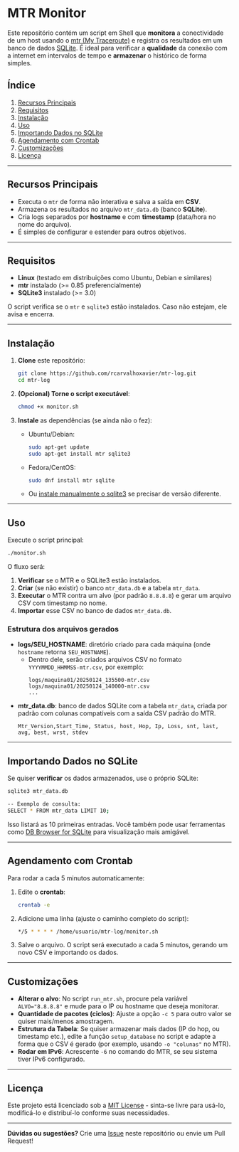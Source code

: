 # MTR Monitor

Este repositório contém um script em Shell que **monitora** a conectividade de um host usando o [mtr (My Traceroute)](https://github.com/traviscross/mtr) e registra os resultados em um banco de dados [SQLite](https://www.sqlite.org/index.html). É ideal para verificar a **qualidade** da conexão com a internet em intervalos de tempo e **armazenar** o histórico de forma simples.

## Índice

1. [Recursos Principais](#recursos-principais)
2. [Requisitos](#requisitos)
3. [Instalação](#instalação)
4. [Uso](#uso)
5. [Importando Dados no SQLite](#importando-dados-no-sqlite)
6. [Agendamento com Crontab](#agendamento-com-crontab)
7. [Customizações](#customizações)
8. [Licença](#licença)

---

## Recursos Principais

- Executa o `mtr` de forma não interativa e salva a saída em **CSV**.
- Armazena os resultados no arquivo `mtr_data.db` (banco **SQLite**).
- Cria logs separados por **hostname** e com **timestamp** (data/hora no nome do arquivo).
- É simples de configurar e estender para outros objetivos.

---

## Requisitos

- **Linux** (testado em distribuições como Ubuntu, Debian e similares)
- **mtr** instalado (>= 0.85 preferencialmente)
- **SQLite3** instalado (>= 3.0)

O script verifica se o `mtr` e `sqlite3` estão instalados. Caso não estejam, ele avisa e encerra.

---

## Instalação

1. **Clone** este repositório:
   ```bash
   git clone https://github.com/rcarvalhoxavier/mtr-log.git
   cd mtr-log
   ```

2. **(Opcional) Torne o script executável**:
   ```bash
   chmod +x monitor.sh
   ```

3. **Instale** as dependências (se ainda não o fez):
   - Ubuntu/Debian:
     ```bash
     sudo apt-get update
     sudo apt-get install mtr sqlite3
     ```
   - Fedora/CentOS:
     ```bash
     sudo dnf install mtr sqlite
     ```
   - Ou [instale manualmente o sqlite3](https://www.sqlite.org/download.html) se precisar de versão diferente.

---

## Uso

Execute o script principal:

```bash
./monitor.sh
```

O fluxo será:
1. **Verificar** se o MTR e o SQLite3 estão instalados.
2. **Criar** (se não existir) o banco `mtr_data.db` e a tabela `mtr_data`.
3. **Executar** o MTR contra um alvo (por padrão `8.8.8.8`) e gerar um arquivo CSV com timestamp no nome.
4. **Importar** esse CSV no banco de dados `mtr_data.db`.

### Estrutura dos arquivos gerados

- **logs/SEU_HOSTNAME**: diretório criado para cada máquina (onde `hostname` retorna `SEU_HOSTNAME`).
  - Dentro dele, serão criados arquivos CSV no formato `YYYYMMDD_HHMMSS-mtr.csv`, por exemplo:
    ```
    logs/maquina01/20250124_135500-mtr.csv
    logs/maquina01/20250124_140000-mtr.csv
    ...
    ```
- **mtr_data.db**: banco de dados SQLite com a tabela `mtr_data`, criada por padrão com colunas compatíveis com a saída CSV padrão do MTR.
  ```
  Mtr_Version,Start_Time, Status, host, Hop, Ip, Loss, snt, last, avg, best, wrst, stdev
  ```

---

## Importando Dados no SQLite

Se quiser **verificar** os dados armazenados, use o próprio SQLite:

```bash
sqlite3 mtr_data.db

-- Exemplo de consulta:
SELECT * FROM mtr_data LIMIT 10;
```

Isso listará as 10 primeiras entradas. Você também pode usar ferramentas como [DB Browser for SQLite](https://sqlitebrowser.org/) para visualização mais amigável.

---

## Agendamento com Crontab

Para rodar a cada 5 minutos automaticamente:

1. Edite o **crontab**:
   ```bash
   crontab -e
   ```
2. Adicione uma linha (ajuste o caminho completo do script):
   ```bash
   */5 * * * * /home/usuario/mtr-log/monitor.sh
   ```
3. Salve o arquivo. O script será executado a cada 5 minutos, gerando um novo CSV e importando os dados.

---

## Customizações

- **Alterar o alvo**: No script `run_mtr.sh`, procure pela variável `ALVO="8.8.8.8"` e mude para o IP ou hostname que deseja monitorar.
- **Quantidade de pacotes (ciclos)**: Ajuste a opção `-c 5` para outro valor se quiser mais/menos amostragem.
- **Estrutura da Tabela**: Se quiser armazenar mais dados (IP do hop, ou timestamp etc.), edite a função `setup_database` no script e adapte a forma que o CSV é gerado (por exemplo, usando `-o "colunas"` no MTR).
- **Rodar em IPv6**: Acrescente `-6` no comando do MTR, se seu sistema tiver IPv6 configurado.

---

## Licença

Este projeto está licenciado sob a [MIT License](LICENSE) - sinta-se livre para usá-lo, modificá-lo e distribuí-lo conforme suas necessidades.

---

**Dúvidas ou sugestões?**
Crie uma [Issue](https://github.com/seu-usuario/mtr-monitor/issues) neste repositório ou envie um Pull Request!